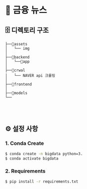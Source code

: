 # 📰 금융 뉴스

## 🗄 디렉토리 구조 <a name='folder'></a>
```Plain Text
├──📁assets
│   └── img
│
├──📁backend
│   └──📁app
│
├──📁crwal
│   └── NAVER api 크롤링
│
├──📁frontend
│
├──📁models
└──
```

<br><br>

## ⚙️ 설정 사항 <a name='setup'></a>

### 1. Conda Create
```bash
$ conda create -n bigdata python=3.
$ conda activate bigdata
```

### 2. Requirements

```bash
$ pip install -r requirements.txt
```
